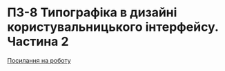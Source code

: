 # ПЗ-8 Типографіка  в дизайні користувальницького інтерфейсу. Частина 2
[Посилання на роботу](https://www.figma.com/design/e5cXwJD8zWQy8ZzuJfKKNw/07.04?t=Vdst4QIIZ92vNHE1-1)
